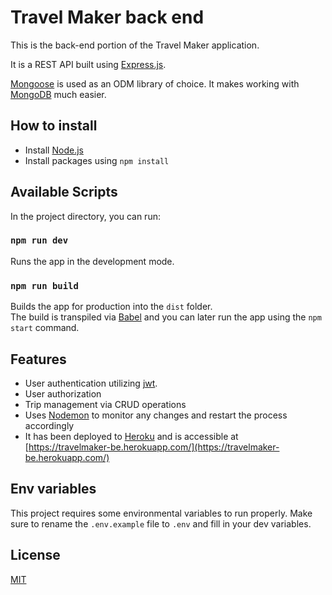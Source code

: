 # Travel Maker back end

This is the back-end portion of the Travel Maker application.

It is a REST API built using [Express.js](https://expressjs.com/).

[Mongoose](https://mongoosejs.com/) is used as an ODM library of choice. It makes working with [MongoDB](https://www.mongodb.com/) much easier.

## How to install

- Install [Node.js](https://nodejs.org/)
- Install packages using `npm install`

## Available Scripts

In the project directory, you can run:

### `npm run dev`

Runs the app in the development mode.

### `npm run build`

Builds the app for production into the `dist` folder.<br>
The build is transpiled via [Babel](https://babeljs.io/) and you can later run the app using the `npm start` command.

## Features

- User authentication utilizing [jwt](https://jwt.io/).
- User authorization
- Trip management via CRUD operations
- Uses [Nodemon](https://nodemon.io/) to monitor any changes and restart the process accordingly
- It has been deployed to [Heroku](https://dashboard.heroku.com/login) and is accessible at [https://travelmaker-be.herokuapp.com/](https://travelmaker-be.herokuapp.com/)

## Env variables

This project requires some environmental variables to run properly. Make sure to rename the `.env.example` file to `.env` and fill in your dev variables.

## License

[MIT](https://choosealicense.com/licenses/mit/)
